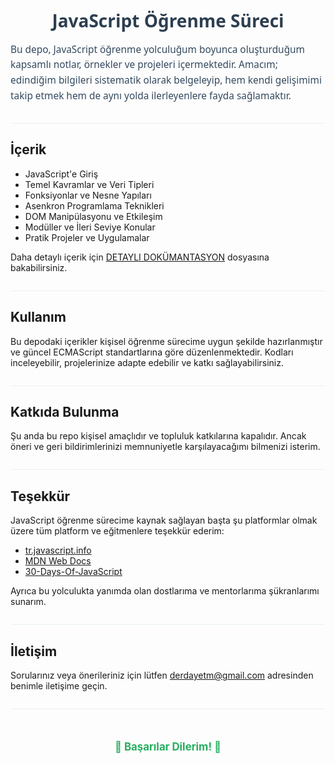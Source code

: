 <h1 align="center" style="font-family: 'Segoe UI', Tahoma, Geneva, Verdana, sans-serif; color: #2c3e50; margin-bottom: 0.3em;">
  JavaScript Öğrenme Süreci
</h1>

<p style="max-width: 650px; margin: 1em auto 2em auto; font-size: 1.1em; line-height: 1.6; color: #34495e; font-family: 'Segoe UI', Tahoma, Geneva, Verdana, sans-serif;">
  Bu depo, JavaScript öğrenme yolculuğum boyunca oluşturduğum kapsamlı notlar, örnekler ve projeleri içermektedir. Amacım; edindiğim bilgileri sistematik olarak belgeleyip, hem kendi gelişimimi takip etmek hem de aynı yolda ilerleyenlere fayda sağlamaktır.
</p>

<hr style="border: none; height: 1px; background: #ecf0f1; margin: 2em 0;" />

## İçerik

- JavaScript'e Giriş  
- Temel Kavramlar ve Veri Tipleri  
- Fonksiyonlar ve Nesne Yapıları  
- Asenkron Programlama Teknikleri  
- DOM Manipülasyonu ve Etkileşim  
- Modüller ve İleri Seviye Konular  
- Pratik Projeler ve Uygulamalar  

Daha detaylı içerik için [DETAYLI DOKÜMANTASYON]() dosyasına bakabilirsiniz.

<hr style="border: none; height: 1px; background: #ecf0f1; margin: 2em 0;" />

## Kullanım

Bu depodaki içerikler kişisel öğrenme sürecime uygun şekilde hazırlanmıştır ve güncel ECMAScript standartlarına göre düzenlenmektedir. Kodları inceleyebilir, projelerinize adapte edebilir ve katkı sağlayabilirsiniz.

<hr style="border: none; height: 1px; background: #ecf0f1; margin: 2em 0;" />

## Katkıda Bulunma

Şu anda bu repo kişisel amaçlıdır ve topluluk katkılarına kapalıdır. Ancak öneri ve geri bildirimlerinizi memnuniyetle karşılayacağımı bilmenizi isterim.

<hr style="border: none; height: 1px; background: #ecf0f1; margin: 2em 0;" />

## Teşekkür

JavaScript öğrenme sürecime kaynak sağlayan başta şu platformlar olmak üzere tüm platform ve eğitmenlere teşekkür ederim:  

- [tr.javascript.info](https://tr.javascript.info)  
- [MDN Web Docs](https://developer.mozilla.org)  
- [30-Days-Of-JavaScript](https://github.com/Asabeneh/30-Days-Of-JavaScript)  

Ayrıca bu yolculukta yanımda olan dostlarıma ve mentorlarıma şükranlarımı sunarım.

<hr style="border: none; height: 1px; background: #ecf0f1; margin: 2em 0;" />

## İletişim

Sorularınız veya önerileriniz için lütfen <a href="mailto:derdayetm@gmail.com" style="color: #2980b9; text-decoration: none;">derdayetm@gmail.com</a> adresinden benimle iletişime geçin.

<hr style="border: none; height: 1px; background: #ecf0f1; margin: 2em 0;" />

<p align="center" style="font-weight:bold; font-size:1.2em; color:#27ae60; margin-top: 3em;">
  🎉 Başarılar Dilerim! 🎉
</p>
